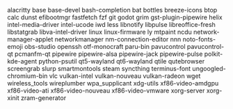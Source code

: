 alacritty
base
base-devel
bash-completion
bat
bottles
breeze-icons
btop
calc
dunst
efibootmgr
fastfetch
fzf
git
godot
grim
gst-plugin-pipewire
helix
intel-media-driver
intel-ucode
iwd
less
libnotify
libpulse
libreoffice-fresh
libstatgrab
libva-intel-driver
linux
linux-firmware
ly
mtpaint
ncdu
network-manager-applet
networkmanager
nm-connection-editor
nnn
noto-fonts-emoji
obs-studio
openssh
otf-monocraft
paru-bin
pavucontrol
pavucontrol-qt
pcmanfm-qt
pipewire
pipewire-alsa
pipewire-jack
pipewire-pulse
polkit-kde-agent
python-psutil
qt5-wayland
qt6-wayland
qtile
qutebrowser
screengrab
slurp
smartmontools
steam
syncthing
terminus-font
ungoogled-chromium-bin
vlc
vulkan-intel
vulkan-nouveau
vulkan-radeon
wget
wireless_tools
wireplumber
wpa_supplicant
xdg-utils
xf86-video-amdgpu
xf86-video-ati
xf86-video-nouveau
xf86-video-vmware
xorg-server
xorg-xinit
zram-generator
